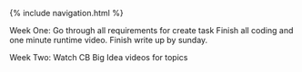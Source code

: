 {% include navigation.html %}

Week One: 
Go through all requirements for create task
Finish all coding and one minute runtime video.
Finish write up by sunday.

Week Two: 
Watch CB Big Idea videos for topics 
